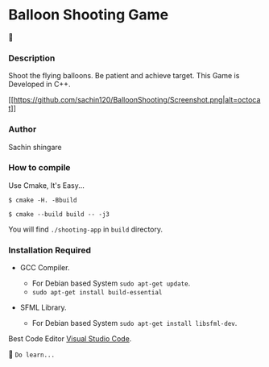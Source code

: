 
# Balloon Shooting Game
:monkey:
### Description 

Shoot the flying balloons. Be patient and achieve target. This Game is Developed in C++.

[[https://github.com/sachin120/BalloonShooting/Screenshot.png|alt=octocat]]

### Author
Sachin shingare

### How to compile
Use Cmake, It's Easy...

`$ cmake -H. -Bbuild`

`$ cmake --build build -- -j3` 

You will find `./shooting-app` in `build` directory.

### Installation Required
- GCC Compiler. 
    - For Debian based System `sudo apt-get update`.
    - `sudo apt-get install build-essential`

- SFML Library.
    - For Debian based System `sudo apt-get install libsfml-dev`.

Best Code Editor [Visual Studio Code](https://code.visualstudio.com/Download).

:panda_face: `Do learn...`
